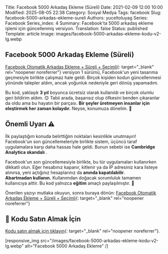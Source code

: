 Title: Facebook 5000 Arkadaş Ekleme (Süreli)
Date: 2021-02-09 12:00 10:00
Modified: 2025-08-05 22:38
Category: Sosyal Medya
Tags: facebook
Slug: facebook-5000-arkadas-ekleme-sureli
Authors: yuceltoluyag
Series: Facebook
Series_index: 4
Summary: Facebook'ta 5000 arkadaş ekleme işlemi için güncellenmiş versiyon.
Translation: false
Status: published
Template: article
Image: images/facebook-5000-arkadas-ekleme-kodu-v2-lg.webp



## Facebook 5000 Arkadaş Ekleme (Süreli)

[Facebook Otomatik Arkadaş Ekleme + Süreli + Seçimli](/facebook-otomatik-arkadas-ekleme-sureli-secimli/){: target="_blank" rel="noopener noreferrer"}
versiyon 1 sürümü, Facebook'un yeni tasarıma geçmesiyle birlikte çalışmaz hale geldi. Birçok kişiden kodun güncellenmesi yönünde talepler aldım, ancak yoğunluk nedeniyle geri dönüş yapamadım. 

Bu kod, yaklaşık **3 yıl** boyunca ücretsiz olarak kullanıldı ve birçok olumlu geri bildirim aldım. 😊 Tabii arada, başarısız olup öfkesini benden çıkaranlar da oldu ama bu hayatın bir parçası. **Bir şeyler üretmeyen insanlar için eleştirmek her zaman kolaydır.** Neyse, konumuza dönelim. 🚀

## Önemli Uyarı ⚠️

İlk paylaştığım konuda belirttiğim noktaları kesinlikle unutmayın! Facebook'un son güncellemeleriyle birlikte sistem, üçüncü taraf uygulamalara karşı daha hassas hale geldi. Bunun sebebi ise **Cambridge Analytica skandalı** .

<div class="info-box warning">
Facebook'un son güncellemesiyle birlikte, bu tür uygulamaları kullanırken dikkatli olun. Eğer hesabınız kapanır, kitlenir ya da IP adresiniz kara listeye alınırsa, yeni açtığınız hesaplarınız da <b>anında kapatılabilir</b>. 
</div>

<div class="info-box important">
<b>Abartmadan kullanın.</b> Kullanımdan doğacak sorumluluk tamamen kullanıcıya aittir. Bu kod yalnızca <b>eğitim</b> amaçlı paylaşılmıştır. 📌
</div>

Önerilen yazıyı mutlaka okuyun, sonra buraya dönün: 
[Facebook Otomatik Arkadaş Ekleme + Süreli + Seçimli](/facebook-otomatik-arkadas-ekleme-sureli-secimli){: target="_blank" rel="noopener noreferrer"}

## 📌 Kodu Satın Almak İçin

[Kodu satın almak için tıklayın](https://instagram.com/yuceltoluyag){: target="_blank" rel="noopener noreferrer"}.




<script type="module" src="https://cdn.jsdelivr.net/npm/@justinribeiro/lite-youtube@1/lite-youtube.min.js"></script>

<lite-youtube videoid="poi-oUJbTrc"></lite-youtube>

[responsive_img src="/images/facebook-5000-arkadas-ekleme-kodu-v2-lg.webp" alt="Facebook 5000 Arkadaş Ekleme" /]

